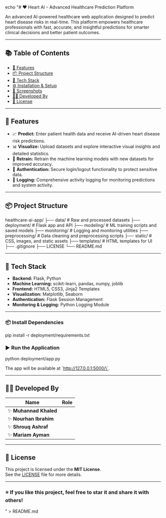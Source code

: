 echo "# ❤️ Heart AI – Advanced Healthcare Prediction Platform

An advanced AI-powered healthcare web application designed to predict heart disease risks in real-time. This platform empowers healthcare professionals with fast, accurate, and insightful predictions for smarter clinical decisions and better patient outcomes.

---

## 📚 Table of Contents
- [🚀 Features](#-features)
- [📦 Project Structure](#-project-structure)
- [🧰 Tech Stack](#-tech-stack)
- [⚙️ Installation & Setup](#️-installation--setup)
- [📸 Screenshots](#-screenshots)
- [👨‍💻 Developed By](#-developed-by)
- [📄 License](#-license)

---

## 🚀 Features
- 📈 **Predict:** Enter patient health data and receive AI-driven heart disease risk predictions.
- 📊 **Visualize:** Upload datasets and explore interactive visual insights and detailed statistics.
- 🎯 **Retrain:** Retrain the machine learning models with new datasets for improved accuracy.
- 🔐 **Authentication:** Secure login/logout functionality to protect sensitive data.
- 📝 **Logging:** Comprehensive activity logging for monitoring predictions and system activity.

---

## 📦 Project Structure


healthcare-ai-app/
├── data/                # Raw and processed datasets
├── deployment/          # Flask app and API
├── modeling/            # ML training scripts and saved models
├── monitoring/          # Logging and monitoring utilities
├── preprocessing/       # Data cleaning and preprocessing scripts
├── static/              # CSS, images, and static assets
├── templates/           # HTML templates for UI
├── .gitignore
├── LICENSE
└── README.md


---

## 🧰 Tech Stack
- **Backend:** Flask, Python
- **Machine Learning:** scikit-learn, pandas, numpy, joblib
- **Frontend:** HTML5, CSS3, Jinja2 Templates
- **Visualization:** Matplotlib, Seaborn
- **Authentication:** Flask Session Management
- **Monitoring & Logging:** Python Logging Module

---

### 📦 Install Dependencies

pip install -r deployment/requirements.txt


### ▶️ Run the Application

python deployment/app.py


The app will be available at \`http://127.0.0.1:5000/\`.

---

## 👨‍💻 Developed By

| Name            | Role                     |
|-----------------|--------------------------|
| ✨ **Muhannad Khaled** |
| ✨ **Nourhan Ibrahim** |
| ✨ **Shrouq Ashraf** |
| ✨ **Mariam Ayman** |

---

## 📄 License

This project is licensed under the **MIT License**.  
See the [LICENSE](LICENSE) file for more details.

---

### ⭐️ **If you like this project, feel free to star it and share it with others!**
" > README.md
